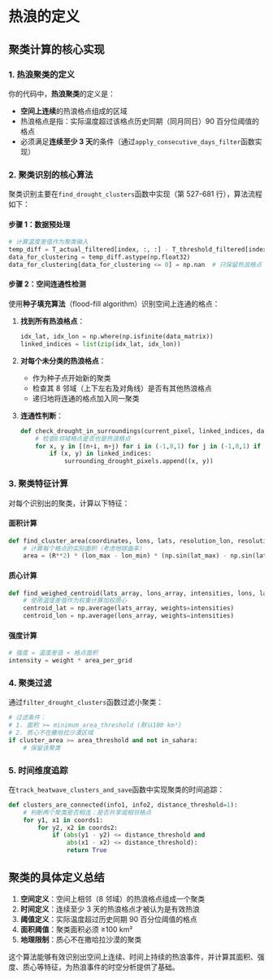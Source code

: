 # 热浪的定义

## 聚类计算的核心实现

### 1. 热浪聚类的定义

你的代码中，**热浪聚类**的定义是：

- **空间上连续**的热浪格点组成的区域
- 热浪格点是指：实际温度超过该格点历史同期（同月同日）90 百分位阈值的格点
- 必须满足**连续至少 3 天**的条件（通过`apply_consecutive_days_filter`函数实现）

### 2. 聚类识别的核心算法

聚类识别主要在`find_drought_clusters`函数中实现（第 527-681 行），算法流程如下：

#### 步骤 1：数据预处理

```python
# 计算温度差值作为聚类输入
temp_diff = T_actual_filtered[index, :, :] - T_threshold_filtered[index, :, :]
data_for_clustering = temp_diff.astype(np.float32)
data_for_clustering[data_for_clustering <= 0] = np.nan  # 只保留热浪格点
```

#### 步骤 2：空间连通性检测

使用**种子填充算法**（flood-fill algorithm）识别空间上连通的格点：

1. **找到所有热浪格点**：

   ```python
   idx_lat, idx_lon = np.where(np.isfinite(data_matrix))
   linked_indices = list(zip(idx_lat, idx_lon))
   ```

2. **对每个未分类的热浪格点**：

   - 作为种子点开始新的聚类
   - 检查其 8 邻域（上下左右及对角线）是否有其他热浪格点
   - 递归地将连通的格点加入同一聚类

3. **连通性判断**：

   ```python
   def check_drought_in_surroundings(current_pixel, linked_indices, data_matrix, periodic_bool):
       # 检查8邻域格点是否也是热浪格点
       for x, y in [(n+i, m+j) for i in (-1,0,1) for j in (-1,0,1) if i!=0 or j!=0]:
           if (x, y) in linked_indices:
               surrounding_drought_pixels.append((x, y))
   ```

### 3. 聚类特征计算

对每个识别出的聚类，计算以下特征：

#### 面积计算

```python
def find_cluster_area(coordinates, lons, lats, resolution_lon, resolution_lat):
    # 计算每个格点的实际面积（考虑地球曲率）
    area = (R**2) * (lon_max - lon_min) * (np.sin(lat_max) - np.sin(lat_min))
```

#### 质心计算

```python
def find_weighed_centroid(lats_array, lons_array, intensities, lons, lats):
    # 使用温度差值作为权重计算加权质心
    centroid_lat = np.average(lats_array, weights=intensities)
    centroid_lon = np.average(lons_array, weights=intensities)
```

#### 强度计算

```python
# 强度 = 温度差值 × 格点面积
intensity = weight * area_per_grid
```

### 4. 聚类过滤

通过`filter_drought_clusters`函数过滤小聚类：

```python
# 过滤条件：
# 1. 面积 >= minimum_area_threshold (默认100 km²)
# 2. 质心不在撒哈拉沙漠区域
if cluster_area >= area_threshold and not in_sahara:
    # 保留该聚类
```

### 5. 时间维度追踪

在`track_heatwave_clusters_and_save`函数中实现聚类的时间追踪：

```python
def clusters_are_connected(info1, info2, distance_threshold=1):
    # 判断两个聚类是否相连：是否共享或相邻格点
    for y1, x1 in coords1:
        for y2, x2 in coords2:
            if (abs(y1 - y2) <= distance_threshold and
                abs(x1 - x2) <= distance_threshold):
                return True
```

## 聚类的具体定义总结

1. **空间定义**：空间上相邻（8 邻域）的热浪格点组成一个聚类
2. **时间定义**：连续至少 3 天的热浪格点才被认为是有效热浪
3. **阈值定义**：实际温度超过历史同期 90 百分位阈值的格点
4. **面积阈值**：聚类面积必须 ≥100 km²
5. **地理限制**：质心不在撒哈拉沙漠的聚类

这个算法能够有效识别出空间上连续、时间上持续的热浪事件，并计算其面积、强度、质心等特征，为热浪事件的时空分析提供了基础。
